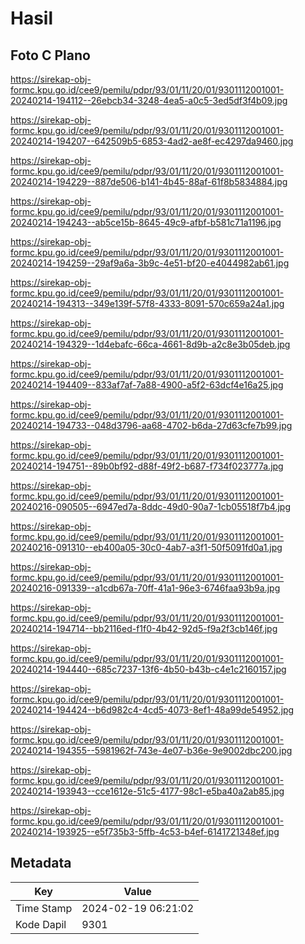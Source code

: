 # Hasil

## Foto C Plano

https://sirekap-obj-formc.kpu.go.id/cee9/pemilu/pdpr/93/01/11/20/01/9301112001001-20240214-194112--26ebcb34-3248-4ea5-a0c5-3ed5df3f4b09.jpg

https://sirekap-obj-formc.kpu.go.id/cee9/pemilu/pdpr/93/01/11/20/01/9301112001001-20240214-194207--642509b5-6853-4ad2-ae8f-ec4297da9460.jpg

https://sirekap-obj-formc.kpu.go.id/cee9/pemilu/pdpr/93/01/11/20/01/9301112001001-20240214-194229--887de506-b141-4b45-88af-61f8b5834884.jpg

https://sirekap-obj-formc.kpu.go.id/cee9/pemilu/pdpr/93/01/11/20/01/9301112001001-20240214-194243--ab5ce15b-8645-49c9-afbf-b581c71a1196.jpg

https://sirekap-obj-formc.kpu.go.id/cee9/pemilu/pdpr/93/01/11/20/01/9301112001001-20240214-194259--29af9a6a-3b9c-4e51-bf20-e4044982ab61.jpg

https://sirekap-obj-formc.kpu.go.id/cee9/pemilu/pdpr/93/01/11/20/01/9301112001001-20240214-194313--349e139f-57f8-4333-8091-570c659a24a1.jpg

https://sirekap-obj-formc.kpu.go.id/cee9/pemilu/pdpr/93/01/11/20/01/9301112001001-20240214-194329--1d4ebafc-66ca-4661-8d9b-a2c8e3b05deb.jpg

https://sirekap-obj-formc.kpu.go.id/cee9/pemilu/pdpr/93/01/11/20/01/9301112001001-20240214-194409--833af7af-7a88-4900-a5f2-63dcf4e16a25.jpg

https://sirekap-obj-formc.kpu.go.id/cee9/pemilu/pdpr/93/01/11/20/01/9301112001001-20240214-194733--048d3796-aa68-4702-b6da-27d63cfe7b99.jpg

https://sirekap-obj-formc.kpu.go.id/cee9/pemilu/pdpr/93/01/11/20/01/9301112001001-20240214-194751--89b0bf92-d88f-49f2-b687-f734f023777a.jpg

https://sirekap-obj-formc.kpu.go.id/cee9/pemilu/pdpr/93/01/11/20/01/9301112001001-20240216-090505--6947ed7a-8ddc-49d0-90a7-1cb05518f7b4.jpg

https://sirekap-obj-formc.kpu.go.id/cee9/pemilu/pdpr/93/01/11/20/01/9301112001001-20240216-091310--eb400a05-30c0-4ab7-a3f1-50f5091fd0a1.jpg

https://sirekap-obj-formc.kpu.go.id/cee9/pemilu/pdpr/93/01/11/20/01/9301112001001-20240216-091339--a1cdb67a-70ff-41a1-96e3-6746faa93b9a.jpg

https://sirekap-obj-formc.kpu.go.id/cee9/pemilu/pdpr/93/01/11/20/01/9301112001001-20240214-194714--bb2116ed-f1f0-4b42-92d5-f9a2f3cb146f.jpg

https://sirekap-obj-formc.kpu.go.id/cee9/pemilu/pdpr/93/01/11/20/01/9301112001001-20240214-194440--685c7237-13f6-4b50-b43b-c4e1c2160157.jpg

https://sirekap-obj-formc.kpu.go.id/cee9/pemilu/pdpr/93/01/11/20/01/9301112001001-20240214-194424--b6d982c4-4cd5-4073-8ef1-48a99de54952.jpg

https://sirekap-obj-formc.kpu.go.id/cee9/pemilu/pdpr/93/01/11/20/01/9301112001001-20240214-194355--5981962f-743e-4e07-b36e-9e9002dbc200.jpg

https://sirekap-obj-formc.kpu.go.id/cee9/pemilu/pdpr/93/01/11/20/01/9301112001001-20240214-193943--cce1612e-51c5-4177-98c1-e5ba40a2ab85.jpg

https://sirekap-obj-formc.kpu.go.id/cee9/pemilu/pdpr/93/01/11/20/01/9301112001001-20240214-193925--e5f735b3-5ffb-4c53-b4ef-6141721348ef.jpg


## Metadata

| Key        | Value               |
| ---------- | ------------------- |
| Time Stamp | 2024-02-19 06:21:02 |
| Kode Dapil | 9301                |



